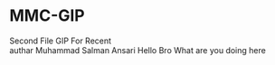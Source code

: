 # MMC-GIP
Second File GIP For Recent
<br>
authar Muhammad Salman Ansari 
Hello Bro What are you doing here

